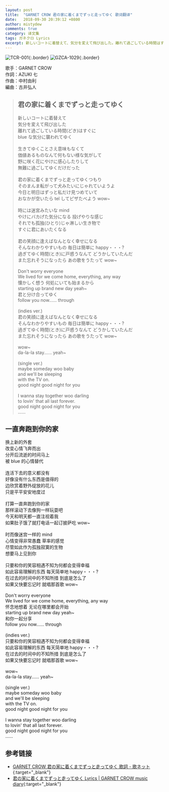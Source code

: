 ```yaml
---
layout: post
title:  "GARNET CROW 君の家に着くまでずっと走ってゆく 歌词翻译"
date:   2018-09-30 20:39:12 +0800
author: mistydew
comments: true
category: 译文集
tags: ガネクロ Lyrics
excerpt: 新しいコートに着替えて、気分を変えて飛び出した。離れて過ごしている時間はすぐに、blueな気分に襲われてゆく。
---
```

![TCR-001](https://crowsub.github.io/images/discography/album/TCR-001.jpg){:.border}
![GZCA-1029](https://crowsub.github.io/images/discography/single/GZCA-1029.jpg){:.border}

歌手：GARNET CROW<br>
作詞：AZUKI 七<br>
作曲：中村由利<br>
編曲：古井弘人

<blockquote class="lyric-original">
  <h2>君の家に着くまでずっと走ってゆく</h2>
  <p>
    新しいコートに着替えて<br>
    気分を変えて飛び出した<br>
    離れて過ごしている時間(どき)はすぐに<br>
    blue な気分に襲われてゆく<br>
    <br>
    生きてゆくことさえ意味もなくて<br>
    価値あるものなんて何もない様な気がして<br>
    野に咲く花にやけに感心したりして<br>
    無難に過ごしてゆくだけだった<br>
    <br>
    君の家に着くまでずっと走ってゆくつもり<br>
    そのまんま転がって犬みたいにじゃれていようよ<br>
    今日と明日はずっと私だけ見つめていて<br>
    おなかが空いたら tel してピザたべよう wow~<br>
    <br>
    時には迷宮みたいな mind<br>
    やけにバカげた気分になる 投げやりな感じ<br>
    それでも孤独(ひとり)じゃ淋しい生き物で<br>
    すぐに君にあいたくなる<br>
    <br>
    君の笑顔に逢えばなんとなく幸せになる<br>
    そんなわかりやすいもの 毎日は簡単に happy・・・?<br>
    過ぎてゆく時間(とき)に戸惑うなんて どうかしていたんだ<br>
    また忘れそうになったら あの歌をうたって wow~<br>
    <br>
    Don't worry everyone<br>
    We lived for we come home, everything, any way<br>
    懐かしく想う 何処にいても始まるから<br>
    starting up brand new day yeah~<br>
    君と分け合ってゆく<br>
    follow you now...... through<br>
    <br>
    (indies ver.)<br>
    君の笑顔に逢えばなんとなく幸せになる<br>
    そんなわかりやすいもの 毎日は簡単に happy・・・?<br>
    過ぎてゆく時間(とき)に戸惑うなんて どうかしていたんだ<br>
    また忘れそうになったら あの歌をうたって wow~<br>
    <br>
    wow~<br>
    da-la-la stay...... yeah~<br>
    <br>
    (single ver.)<br>
    maybe someday woo baby<br>
    and we'll be sleeping<br>
    with the TV on.<br>
    good night good night for you<br>
    <br>
    I wanna stay together woo darling<br>
    to lovin' that all last forever.<br>
    good night good night for you<br>
    ......
  </p>
</blockquote>

<div class="lyric-translation">
  <h2>一直奔跑到你的家</h2>
  <p>
    换上新的外套<br>
    改变心情飞奔而出<br>
    分开后流逝的时间马上<br>
    被 blue 的心情替代<br>
    <br>
    连活下去的意义都没有<br>
    好像没有什么东西是值得的<br>
    边欣赏着野外绽放的花儿<br>
    只是平平安安地度过<br>
    <br>
    打算一直奔跑到你的家<br>
    那样滚动下去像狗一样玩耍吧<br>
    今天和明天都一直注视着我<br>
    如果肚子饿了就打电话一起订披萨吃 wow~<br>
    <br>
    时而像迷宫一样的 mind<br>
    心情变得非常愚蠢 草率的感觉<br>
    尽管如此作为孤独寂寞的生物<br>
    想要马上见到你<br>
    <br>
    只要和你的笑容相遇不知为何都会变得幸福<br>
    如此容易理解的东西 每天简单地 happy・・・?<br>
    在过去的时间中的不知所措 到底是怎么了<br>
    如果又快要忘记时 就唱那首歌 wow~<br>
    <br>
    Don't worry everyone<br>
    We lived for we come home, everything, any way<br>
    怀念地想着 无论在哪里都会开始<br>
    starting up brand new day yeah~<br>
    和你一起分享<br>
    follow you now...... through<br>
    <br>
    (indies ver.)<br>
    只要和你的笑容相遇不知为何都会变得幸福<br>
    如此容易理解的东西 每天简单地 happy・・・?<br>
    在过去的时间中的不知所措 到底是怎么了<br>
    如果又快要忘记时 就唱那首歌 wow~<br>
    <br>
    wow~<br>
    da-la-la stay...... yeah~<br>
    <br>
    (single ver.)<br>
    maybe someday woo baby<br>
    and we'll be sleeping<br>
    with the TV on.<br>
    good night good night for you<br>
    <br>
    I wanna stay together woo darling<br>
    to lovin' that all last forever.<br>
    good night good night for you<br>
    ......
  </p>
</div>

## 参考链接

* [GARNET CROW 君の家に着くまでずっと走ってゆく 歌詞 - 歌ネット](https://www.uta-net.com/song/20130/){:target="_blank"}
* [君の家に着くまでずっと走ってゆく Lyrics \| GARNET CROW music diary](https://crowsub.github.io/lyrics/original/君の家に着くまでずっと走ってゆく.html){:target="_blank"}
